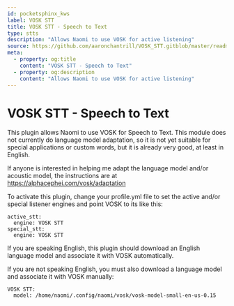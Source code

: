 ```yaml
---
id: pocketsphinx_kws
label: VOSK STT
title: VOSK STT - Speech to Text
type: stts
description: "Allows Naomi to use VOSK for active listening"
source: https://github.com/aaronchantrill/VOSK_STT.gitblob/master/readme.md
meta:
  - property: og:title
    content: "VOSK STT - Speech to Text"
  - property: og:description
    content: "Allows Naomi to use VOSK for active listening"
---
```


# VOSK STT - Speech to Text

This plugin allows Naomi to use VOSK for Speech to Text. This module does not
currently do language model adaptation, so it is not yet suitable for special
applications or custom words, but it is already very good, at least in English.

If anyone is interested in helping me adapt the language model and/or acoustic
model, the instructions are at https://alphacephei.com/vosk/adaptation

To activate this plugin, change your profile.yml file to set the active and/or
special listener engines and point VOSK to its like this:

```
active_stt:
  engine: VOSK STT
special_stt:
  engine: VOSK STT
```

If you are speaking English, this plugin should download an English language
model and associate it with VOSK automatically.

If you are not speaking English, you must also download a language model and
associate it with VOSK manually:
```
VOSK STT:
  model: /home/naomi/.config/naomi/vosk/vosk-model-small-en-us-0.15
```
<EditPageLink/>
